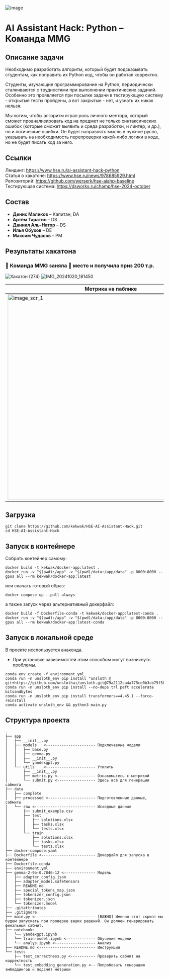 ![image](https://github.com/user-attachments/assets/678e6e14-ae3e-4aa6-a968-a81a333674e9)

# AI Assistant Hack: Python – Команда MMG

## Описание задачи
Необходимо разработать алгоритм, который будет подсказывать студентам, как поправить их Python код, чтобы он работал корректно.

Студенты, изучающие программирование на Python, периодически сталкиваются с трудностями при выполнении практических заданий. Особенно это проявляется при посылке задачи в тестирующую систему - открытые тесты пройдены, а вот закрытые - нет, и узнать их никак нельзя.

Мы хотим, чтобы алгоритм играл роль личного ментора, который сможет проанализировать код на предмет не только синтаксических ошибок (которые сможет выявить и среда разработки, и линтер, и др.), но и логические ошибки. Он будет направлять мысль в нужное русло, указывать на необходимость перепроверки какой-либо логики в коде, но не будет писать код за него.

## Ссылки
Лендинг: https://www.hse.ru/ai-assistant-hack-python \
Статья о хакатоне: https://www.hse.ru/news/978685929.html \
Репозиторий: https://github.com/werserk/hse-aiahp-baseline \
Тестирующая система: https://dsworks.ru/champ/hse-2024-october

## Состав
* **Денис Маликов** – Капитан, DA
* **Артём Таратин** – DS
* **Даниил Аль-Натор** – DS
* **Илья Обухов** – DE
* **Максим Чудасов** – PM

## Результаты хакатона
### 📢 Команда MMG заняла 🥈 место и получила приз 200 т.р.
![Хакатон (274)](https://github.com/user-attachments/assets/37cfcf6d-8286-4abc-8245-9e9a4fd63aba)
![IMG_20241020_181450](https://github.com/user-attachments/assets/a5be7836-f988-4c71-a68e-a287b5934c5a)

Метрика на паблике | Метрика на привате
---|---
<img width="655" alt="image_scr_1" src="https://github.com/user-attachments/assets/26da6c73-9004-47c4-856a-58416e4ae644"> | <img width="653" alt="image_scr_2" src="https://github.com/user-attachments/assets/ae01dca0-9a79-4a1d-9923-e3fdb8915126">

## Загрузка
```nushell
git clone https://github.com/kekwak/HSE-AI-Assistant-Hack.git
cd HSE-AI-Assistant-Hack
```

## Запуск в контейнере
Собрать контейнер самому:
```nushell
docker build -t kekwak/docker-app:latest .
docker run -v "$(pwd):/app" -v "$(pwd)/data:/app/data" -p 8000:8000 --gpus all --rm kekwak/docker-app:latest
```
или скачать готовый образ:
```nushell
docker compose up --pull always
```
а также запуск через альтернативный докерфайл:
```nushell
docker build -f Dockerfile-conda -t kekwak/docker-app:latest-conda .
docker run -v "$(pwd):/app" -v "$(pwd)/data:/app/data" -p 8000:8000 --gpus all --rm kekwak/docker-app:latest-conda
```

## Запуск в локальной среде
В проекте исспользуется анаконда.
* При установке зависимостей этим способом могут возникнуть проблемы.

```nushell
conda env create -f environment.yml
conda run -n unsloth_env pip install "unsloth @ git+https://github.com/unslothai/unsloth.git@79a2112ca4a775ce0b3cb75f5074136cb54ea6df"
conda run -n unsloth_env pip install --no-deps trl peft accelerate bitsandbytes
conda run -n unsloth_env pip install transformers==4.45.1 --force-reinstall
conda activate unsloth_env && python3 main.py
```

## Структура проекта
```nushell
.
├── app
│   ├── __init__.py
│   ├── models   <---------------------- Подключаемые модели
│   │   ├── base.py
│   │   ├── gemma.py
│   │   ├── __init__.py
│   │   └── yandexgpt.py
│   └── utils    <---------------------- Утилиты
│       ├── __init__.py
│       ├── metric.py <----------------- Ознакомьтесь с метрикой
│       └── submit.py <----------------- Здесь всё для генерации сабмита
├── data
│   ├── complete
│   ├── processed <--------------------- Подготовленные данные, сабмиты
│   └── raw <--------------------------- Исходные данные
│       ├── submit_example.csv
│       ├── test
│       │   ├── solutions.xlsx
│       │   ├── tasks.xlsx
│       │   └── tests.xlsx
│       └── train
│           ├── solutions.xlsx
│           ├── tasks.xlsx
│           └── tests.xlsx
├── docker-compose.yaml
├── Dockerfile <------------------------ Докерфайл для запуска в контейнере
├── Dockerfile-conda
├── environment.yml
├── gemma-2-9b-0.7846-12 <-------------- Модель
│   ├── adapter_config.json
│   ├── adapter_model.safetensors
│   ├── README.md
│   ├── special_tokens_map.json
│   ├── tokenizer_config.json
│   ├── tokenizer.json
│   └── tokenizer.model
├── .gitattributes
├── .gitignore
├── main.py <--------------------------- [ВАЖНО] Именно этот скрипт мы будем запускать при проверке ваших решений. Он должен генерировать финальный сабмит.
├── notebooks
│   └── yandexgpt.ipynb
│   └── train-model.ipynb <------------- Обучение модели
│   └── analys.ipynb <------------------ Анализ
├── README.md <------------------------- Инструкция
└── tests
    ├── test_correctness.py <----------- Проверить сабмит на корректность
    └── test_embedding_generation.py <-- Попробовать генерацию эмбеддингов и подсчёт метрики
```
